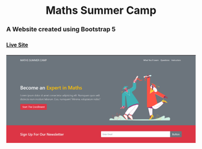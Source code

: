 <h1 align="center" style="border-bottom: none">
    <b>
        Maths Summer Camp<br>
    </b>

</h1>
<h3> <b> A Website created using Bootstrap 5<br> </b> <h3>
<h4><a align="center" href="https://mathssummercamp-radser2001.netlify.app/"> Live Site </a></h4>

![image](maths.png)
